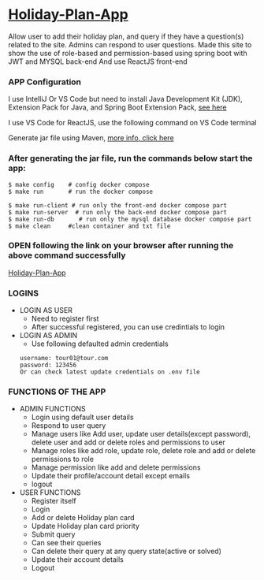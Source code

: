 
#  [Holiday-Plan-App](http://localhost:3000)
Allow user to add their holiday plan, 
and query if they have a question(s) related to the site.
Admins can respond to user questions.
Made this site to show the use of role-based and permission-based using spring boot with JWT and MYSQL back-end
And use ReactJS front-end

### APP Configuration
I use IntelliJ Or VS Code  but need to install  Java Development Kit (JDK), Extension Pack for Java, 
and Spring Boot Extension Pack, [see here](https://code.visualstudio.com/docs/java/java-spring-boot)

I use VS Code for ReactJS, use the following command on VS Code terminal

Generate jar file using Maven, [more info, click here](https://www.jetbrains.com/help/idea/compiling-applications.html)

### After generating the jar file, run the commands below start the app:
```
$ make config    # config docker compose
$ make run       # run the docker compose

$ make run-client # run only the front-end docker compose part
$ make run-server  # run only the back-end docker compose part
$ make run-db       # run only the mysql database docker compose part
$ make clean     #clean container and txt file
```
### OPEN following the link on your browser after running the above command successfully
[Holiday-Plan-App](http://localhost:3000)

### LOGINS
- LOGIN AS USER
  - Need to register first
  - After successful registered, you can use credintials to login
- LOGIN AS ADMIN
  -  Use following defaulted admin credentials
  ```
  username: tour01@tour.com
  password: 123456
  Or can check latest update credentials on .env file
  ```
### FUNCTIONS OF THE APP
- ADMIN FUNCTIONS
  - Login using default user details
  - Respond to user query
  - Manage users like Add user, update user details(except password), delete user  and add or delete roles and permissions to user
  - Manage roles like add role, update role, delete role and add or delete permissions to role
  - Manage permission like add and delete permissions
  - Update their profile/account detail except emails
  - logout 
- USER FUNCTIONS
  -  Register itself
  -  Login
  -  Add or delete Holiday plan card
  -  Update Holiday plan card priority
  -  Submit query
  -  Can see their queries
  -  Can delete their query at any query state(active or solved)
  -  Update their account details
  -  Logout
   

